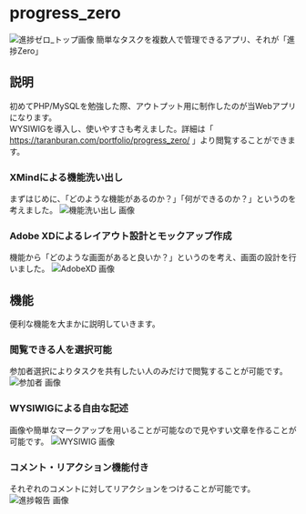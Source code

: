 # progress_zero
![進捗ゼロ_トップ画像](https://taranburan.com/wp-content/uploads/2019/03/ffd18c5aeee3333081f959d7a0191d50.png "トップ画像")
簡単なタスクを複数人で管理できるアプリ、それが「進捗Zero」 

## 説明
初めてPHP/MySQLを勉強した際、アウトプット用に制作したのが当Webアプリになります。  
WYSIWIGを導入し、使いやすさも考えました。詳細は「 https://taranburan.com/portfolio/progress_zero/ 」より閲覧することができます。  

### XMindによる機能洗い出し
まずはじめに、「どのような機能があるのか？」「何ができるのか？」というのを考えました。
![機能洗い出し 画像](https://taranburan.com/wp-content/uploads/2019/03/66fa8076137476589721cd6ff65f44fd-1024x589.png "XMind")

### Adobe XDによるレイアウト設計とモックアップ作成
機能から「どのような画面があると良いか？」というのを考え、画面の設計を行いました。
![AdobeXD 画像](https://taranburan.com/wp-content/uploads/2019/03/532e87ce8ba64fa76bebf48d290fc2da-1024x589.png "Adobe XD")

## 機能
便利な機能を大まかに説明していきます。
### 閲覧できる人を選択可能
参加者選択によりタスクを共有したい人のみだけで閲覧することが可能です。
![参加者 画像](https://taranburan.com/wp-content/uploads/2019/03/46d79f94cc0c6141ba6f8318c2d00d5d-1024x589.png "機能1")

### WYSIWIGによる自由な記述
画像や簡単なマークアップを用いることが可能なので見やすい文章を作ることが可能です。
![WYSIWIG 画像](https://taranburan.com/wp-content/uploads/2019/03/f6201f61d7d575580cfce867f2bd482a-1024x589.png "機能2")

### コメント・リアクション機能付き
それぞれのコメントに対してリアクションをつけることが可能です。
![進捗報告 画像](https://taranburan.com/wp-content/uploads/2019/03/069e3f28928480512f0521dfd121453e-1024x589.png "機能3")
